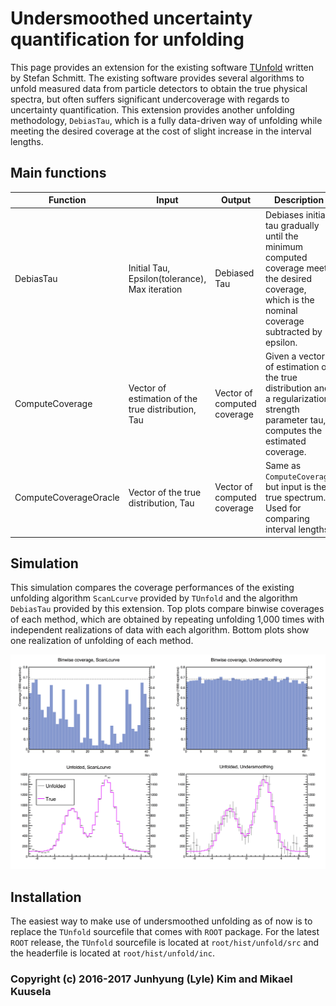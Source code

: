 # Undersmoothed uncertainty quantification for unfolding    

This page provides an extension for the existing software [TUnfold](https://www.desy.de/~sschmitt/tunfold.html) written by Stefan Schmitt. The existing software provides several algorithms to unfold measured data from particle detectors to obtain the true physical spectra, but often suffers significant undercoverage with regards to uncertainty quantification. This extension provides another unfolding methodology, `DebiasTau`, which is a fully data-driven way of unfolding while meeting the desired coverage at the cost of slight increase in the interval lengths.

## Main functions

| Function | Input | Output | Description |
| --- | --- | --- | --- |
| DebiasTau | Initial Tau, Epsilon(tolerance), Max iteration | Debiased Tau | Debiases initial tau gradually until the minimum computed coverage meets the desired coverage, which is the nominal coverage subtracted by epsilon. |
| ComputeCoverage | Vector of estimation of the true distribution, Tau | Vector of computed coverage | Given a vector of estimation of the true distribution and a regularization strength parameter tau, computes the estimated coverage. |
| ComputeCoverageOracle | Vector of the true distribution, Tau | Vector of computed coverage | Same as `ComputeCoverage` but input is the true spectrum. Used for comparing interval lengths. |


## Simulation

This simulation compares the coverage performances of the existing unfolding algorithm `ScanLcurve` provided by `TUnfold` and the algorithm `DebiasTau` provided by this extension. Top plots compare binwise coverages of each method, which are obtained by repeating unfolding 1,000 times with independent realizations of data with each algorithm. Bottom plots show one realization of unfolding of each method.

![Simulation](debiasTauSimulation.png)

## Installation
The easiest way to make use of undersmoothed unfolding as of now is to replace the `TUnfold` sourcefile that comes with `ROOT` package. For the latest `ROOT` release, the `TUnfold` sourcefile is located at `root/hist/unfold/src` and the headerfile is located at `root/hist/unfold/inc`.


### Copyright (c) 2016-2017 Junhyung (Lyle) Kim and Mikael Kuusela
